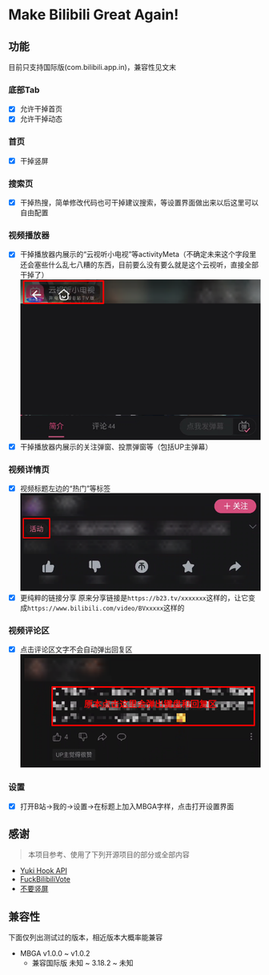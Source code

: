 # Make Bilibili Great Again!

## 功能

目前只支持国际版(com.bilibili.app.in)，兼容性见文末

### 底部Tab

* [X] 允许干掉首页
* [X] 允许干掉动态

### 首页

* [X] 干掉竖屏

### 搜索页

* [X] 干掉热搜，简单修改代码也可干掉建议搜索，等设置界面做出来以后这里可以自由配置

### 视频播放器

* [X] 干掉播放器内展示的“云视听小电视”等activityMeta（不确定未来这个字段里还会塞些什么乱七八糟的东西，目前要么没有要么就是这个云视听，直接全部干掉了）
  ![video_player_activity_meta](./app/src/main/res/drawable/video_player_activity_meta.png)
* [X] 干掉播放器内展示的关注弹窗、投票弹窗等（包括UP主弹幕）

### 视频详情页

* [X] 视频标题左边的“热门”等标签
  ![video_detail_label](./app/src/main/res/drawable/video_detail_label.png)
* [X] 更纯粹的链接分享
  原来分享链接是`https://b23.tv/xxxxxxx`这样的，让它变成`https://www.bilibili.com/video/BVxxxxx`这样的

### 视频评论区

* [X] 点击评论区文字不会自动弹出回复区
  ![comment_view_quick_reply](./app/src/main/res/drawable/comment_view_quick_reply.png)

### 设置

* [X] 打开B站->我的->设置->在标题上加入MBGA字样，点击打开设置界面

## 感谢

> 本项目参考、使用了下列开源项目的部分或全部内容

* [Yuki Hook API](https://github.com/HighCapable/YukiHookAPI)
* [FuckBilibiliVote](https://github.com/zerorooot/FuckBilibiliVote)
* [不要竖屏](https://github.com/WankkoRee/Portrait2Landscape)

## 兼容性

下面仅列出测试过的版本，相近版本大概率能兼容

* MBGA v1.0.0 ~ v1.0.2
  * 兼容国际版 未知 ~ 3.18.2 ~ 未知
